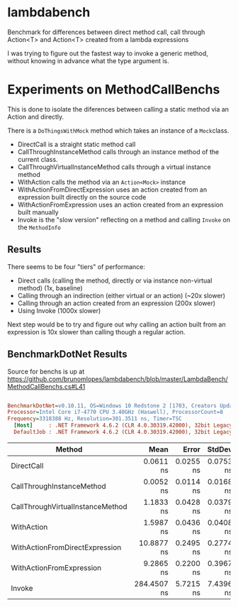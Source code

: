 # lambdabench
Benchmark for differences between direct method call, call through Action&lt;T> and Action&lt;T> created from a lambda expressions

I was trying to figure out the fastest way to invoke a generic method, without knowing in advance what the type argument is.

# Experiments on MethodCallBenchs

This is done to isolate the diferences between calling a static method via an Action and directly.

There is a `DoThingsWithMock` method which takes an instance of a `Mock`class.

- DirectCall is a straight static method call
- CallThroughInstanceMethod calls through an instance method of the current class.
- CallThroughVirtualInstanceMethod calls through a virtual instance method
- WithAction calls the method via an `Action<Mock>` instance
- WithActionFromDirectExpression uses an action created from an expression built directly on the source code
- WithActionFromExpression uses an action created from an expression built manually
- Invoke is the "slow version" reflecting on a method and calling `Invoke` on the `MethodInfo`

## Results

There seems to be four "tiers" of performance:

- Direct calls (calling the method, directly or via instance non-virtual method) (1x, baseline)
- Calling through an indirection (either virtual or an action) (~20x slower)
- Calling through an action created from an expression (200x slower)
- Using Invoke (1000x slower)

Next step would be to try and figure out why calling an action built from an expression is 10x slower than calling though a regular action.

## BenchmarkDotNet Results

Source for benchs is up at https://github.com/brunomlopes/lambdabench/blob/master/LambdaBench/MethodCallBenchs.cs#L41

``` ini

BenchmarkDotNet=v0.10.11, OS=Windows 10 Redstone 2 [1703, Creators Update] (10.0.15063.726)
Processor=Intel Core i7-4770 CPU 3.40GHz (Haswell), ProcessorCount=8
Frequency=3318388 Hz, Resolution=301.3511 ns, Timer=TSC
  [Host]     : .NET Framework 4.6.2 (CLR 4.0.30319.42000), 32bit LegacyJIT-v4.7.2115.0
  DefaultJob : .NET Framework 4.6.2 (CLR 4.0.30319.42000), 32bit LegacyJIT-v4.7.2115.0


```
|                           Method |        Mean |     Error |    StdDev |      Median |
|--------------------------------- |------------:|----------:|----------:|------------:|
|                       DirectCall |   0.0611 ns | 0.0255 ns | 0.0753 ns |   0.0183 ns |
|        CallThroughInstanceMethod |   0.0052 ns | 0.0114 ns | 0.0168 ns |   0.0000 ns |
| CallThroughVirtualInstanceMethod |   1.1833 ns | 0.0428 ns | 0.0379 ns |   1.1828 ns |
|                       WithAction |   1.5987 ns | 0.0436 ns | 0.0408 ns |   1.6023 ns |
|   WithActionFromDirectExpression |  10.8877 ns | 0.2495 ns | 0.2774 ns |  10.8555 ns |
|         WithActionFromExpression |   9.2865 ns | 0.2200 ns | 0.3967 ns |   9.2376 ns |
|                           Invoke | 284.4507 ns | 5.7215 ns | 7.4396 ns | 284.3009 ns |
